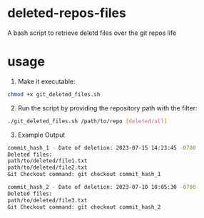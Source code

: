 # deleted-repos-files
A bash script to retrieve deletd files over the git repos life

# usage

1. Make it executable:

```bash
chmod +x git_deleted_files.sh
```

2. Run the script by providing the repository path with the filter:

```bash
./git_deleted_files.sh /path/to/repo [deleted/all]
```

3. Example Output

```bash
commit_hash_1 - Date of deletion: 2023-07-15 14:23:45 -0700
Deleted files:
path/to/deleted/file1.txt
path/to/deleted/file2.txt
Git Checkout command: git checkout commit_hash_1

commit_hash_2 - Date of deletion: 2023-07-10 10:05:30 -0700
Deleted files:
path/to/deleted/file3.txt
Git Checkout command: git checkout commit_hash_2
```
